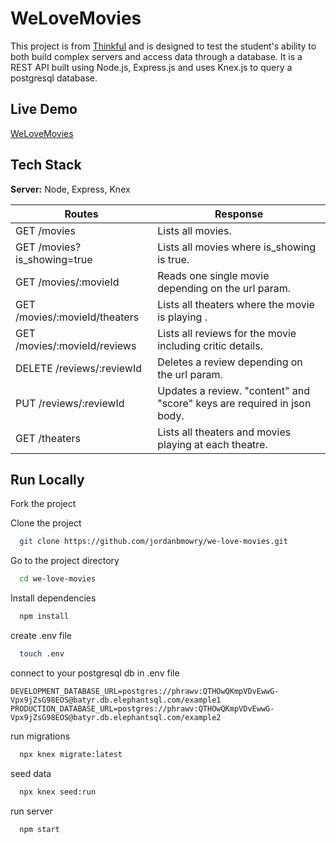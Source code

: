 # WeLoveMovies

This project is from [Thinkful](https://www.thinkful.com/bootcamp/web-development/) and is designed to test the student's ability to both build complex servers and access data through a database. It is a REST API built using Node.js, Express.js and uses Knex.js to query a postgresql database.

## Live Demo

[WeLoveMovies](https://morning-plateau-47546.herokuapp.com/)

## Tech Stack

**Server:** Node, Express, Knex

| Routes                        | Response                                                                |
| ----------------------------- | ----------------------------------------------------------------------- |
| GET /movies                   | Lists all movies.                                                       |
| GET /movies?is_showing=true   | Lists all movies where is_showing is true.                              |
| GET /movies/:movieId          | Reads one single movie depending on the url param.                      |
| GET /movies/:movieId/theaters | Lists all theaters where the movie is playing .                         |
| GET /movies/:movieId/reviews  | Lists all reviews for the movie including critic details.               |
| DELETE /reviews/:reviewId     | Deletes a review depending on the url param.                            |
| PUT /reviews/:reviewId        | Updates a review. "content" and "score" keys are required in json body. |
| GET /theaters                 | Lists all theaters and movies playing at each theatre.                  |

## Run Locally

Fork the project

Clone the project

```bash
  git clone https://github.com/jordanbmowry/we-love-movies.git
```

Go to the project directory

```bash
  cd we-love-movies
```

Install dependencies

```bash
  npm install
```

create .env file

```bash
  touch .env
```

connect to your postgresql db in .env file

```.env
DEVELOPMENT_DATABASE_URL=postgres://phrawv:QTHOwQKmpVDvEwwG-Vpx9jZsG98EOS@batyr.db.elephantsql.com/example1
PRODUCTION_DATABASE_URL=postgres://phrawv:QTHOwQKmpVDvEwwG-Vpx9jZsG98EOS@batyr.db.elephantsql.com/example2
```

run migrations

```bash
  npx knex migrate:latest
```

seed data

```bash
  npx knex seed:run
```

run server

```bash
  npm start
```
